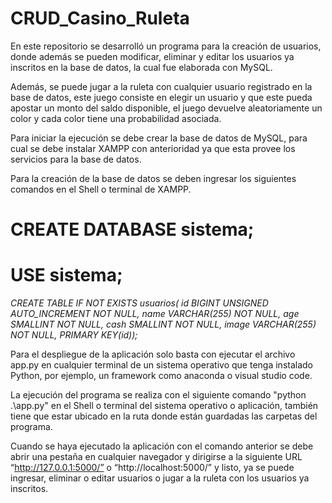 # CRUD_Casino_Ruleta

En este repositorio se desarrolló un programa para la creación de usuarios, donde además se pueden modificar, eliminar y editar los usuarios ya inscritos en la base de datos, la cual fue elaborada con MySQL.

Además, se puede jugar a la ruleta con cualquier usuario registrado en la base de datos, este juego consiste en elegir un usuario y que este pueda apostar un monto del saldo disponible, el juego devuelve aleatoriamente un color y cada color tiene una probabilidad asociada.

Para iniciar la ejecución se debe crear la base de datos de MySQL, para cual se debe instalar XAMPP con anterioridad ya que esta provee los servicios para la base de datos.

Para la creación de la base de datos se deben ingresar los siguientes comandos en el Shell o terminal de XAMPP.

# CREATE DATABASE sistema;
# USE sistema;
*CREATE TABLE IF NOT EXISTS usuarios( id BIGINT UNSIGNED AUTO_INCREMENT NOT NULL, name VARCHAR(255) NOT NULL, age SMALLINT NOT NULL, cash SMALLINT NOT NULL, image VARCHAR(255) NOT NULL, PRIMARY KEY(id));*

Para el despliegue de la aplicación solo basta con ejecutar el archivo app.py en cualquier terminal de un sistema operativo que tenga instalado Python, por ejemplo, un framework como anaconda o visual studio code.

La ejecución del programa se realiza con el siguiente comando "python .\app.py" en el Shell o terminal del sistema operativo o aplicación, también tiene que estar ubicado en la ruta donde están guardadas las carpetas del programa.

Cuando se haya ejecutado la aplicación con el comando anterior se debe abrir una pestaña en cualquier navegador y dirigirse a la siguiente URL “http://127.0.0.1:5000/” o “http://localhost:5000/” y listo, ya se puede ingresar, eliminar o editar usuarios o jugar a la ruleta con los usuarios ya inscritos.

